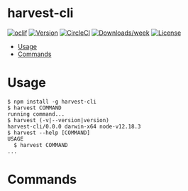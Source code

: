 harvest-cli
===========



[![oclif](https://img.shields.io/badge/cli-oclif-brightgreen.svg)](https://oclif.io)
[![Version](https://img.shields.io/npm/v/harvest-cli.svg)](https://npmjs.org/package/harvest-cli)
[![CircleCI](https://circleci.com/gh/jtompkins/harvest-cli/tree/master.svg?style=shield)](https://circleci.com/gh/jtompkins/harvest-cli/tree/master)
[![Downloads/week](https://img.shields.io/npm/dw/harvest-cli.svg)](https://npmjs.org/package/harvest-cli)
[![License](https://img.shields.io/npm/l/harvest-cli.svg)](https://github.com/jtompkins/harvest-cli/blob/master/package.json)

<!-- toc -->
* [Usage](#usage)
* [Commands](#commands)
<!-- tocstop -->
# Usage
<!-- usage -->
```sh-session
$ npm install -g harvest-cli
$ harvest COMMAND
running command...
$ harvest (-v|--version|version)
harvest-cli/0.0.0 darwin-x64 node-v12.18.3
$ harvest --help [COMMAND]
USAGE
  $ harvest COMMAND
...
```
<!-- usagestop -->
# Commands
<!-- commands -->

<!-- commandsstop -->
